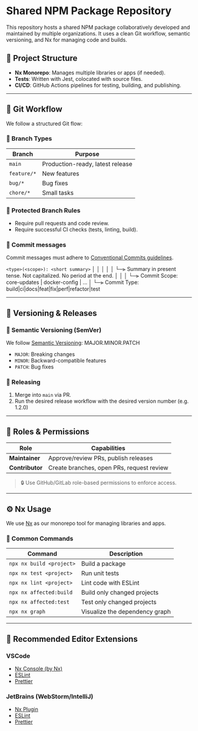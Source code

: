 # Shared NPM Package Repository

This repository hosts a shared NPM package collaboratively developed and maintained by multiple organizations. It uses a clean Git workflow, semantic versioning, and Nx for managing code and builds.

## 🧱 Project Structure

- **Nx Monorepo**: Manages multiple libraries or apps (if needed).
- **Tests**: Written with Jest, colocated with source files.
- **CI/CD**: GitHub Actions pipelines for testing, building, and publishing.

---

## 🔁 Git Workflow

We follow a structured Git flow:

### 🔹 Branch Types

| Branch      | Purpose                          |
| ----------- | -------------------------------- |
| `main`      | Production-ready, latest release |
| `feature/*` | New features                     |
| `bug/*`     | Bug fixes                        |
| `chore/*`   | Small tasks                      |

### 🔐 Protected Branch Rules

- Require pull requests and code review.
- Require successful CI checks (tests, linting, build).

### 💬 Commit messages

Commit messages must adhere to [Conventional Commits guidelines](https://www.conventionalcommits.org/).

`<type>(<scope>): <short summary>`
│ │ │
│ │ └─⫸ Summary in present tense. Not capitalized. No period at the end.
│ │
│ └─⫸ Commit Scope: core-updates | docker-config | ...
│
└─⫸ Commit Type: build|ci|docs|feat|fix|perf|refactor|test

---

## 🧾 Versioning & Releases

### 🔢 Semantic Versioning (SemVer)

We follow [Semantic Versioning](https://semver.org/): MAJOR.MINOR.PATCH

- `MAJOR`: Breaking changes
- `MINOR`: Backward-compatible features
- `PATCH`: Bug fixes

### 🔖 Releasing

1. Merge into `main` via PR.
2. Run the desired release workflow with the desired version number (e.g. 1.2.0)

---

## 👥 Roles & Permissions

| Role            | Capabilities                              |
| --------------- | ----------------------------------------- |
| **Maintainer**  | Approve/review PRs, publish releases      |
| **Contributor** | Create branches, open PRs, request review |

> 🔒 Use GitHub/GitLab role-based permissions to enforce access.

---

## ⚙️ Nx Usage

We use [Nx](https://nx.dev) as our monorepo tool for managing libraries and apps.

### 🚀 Common Commands

| Command                  | Description                    |
| ------------------------ | ------------------------------ |
| `npx nx build <project>` | Build a package                |
| `npx nx test <project>`  | Run unit tests                 |
| `npx nx lint <project>`  | Lint code with ESLint          |
| `npx nx affected:build`  | Build only changed projects    |
| `npx nx affected:test`   | Test only changed projects     |
| `npx nx graph`           | Visualize the dependency graph |

---

## 🧩 Recommended Editor Extensions

### VSCode

- [Nx Console (by Nx)](https://marketplace.visualstudio.com/items?itemName=nrwl.angular-console)
- [ESLint](https://marketplace.visualstudio.com/items?itemName=dbaeumer.vscode-eslint)
- [Prettier](https://marketplace.visualstudio.com/items?itemName=esbenp.prettier-vscode)

### JetBrains (WebStorm/IntelliJ)

- [Nx Plugin](https://plugins.jetbrains.com/plugin/21081-nx-console)
- [ESLint](https://plugins.jetbrains.com/plugin/7494-eslint)
- [Prettier](https://plugins.jetbrains.com/plugin/10456-prettier)
